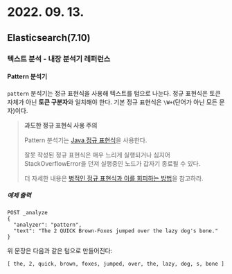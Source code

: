 # 2022. 09. 13.

## Elasticsearch(7.10)

### 텍스트 분석 - 내장 분석기 레퍼런스

#### Pattern 분석기

`pattern` 분석기는 정규 표현식을 사용해 텍스트를 텀으로 나눈다. 정규 표현식은 토큰 자체가 아닌 **토큰 구분자**와 일치해야 한다. 기본 정규 표현식은 `\W+`(단어가 아닌 모든 문자)이다.

> **과도한 정규 표현식 사용 주의**
>
> Pattern 분석기는 [Java 정규 표현식][oracle-javadoc-regex]을 사용한다.
>
> 잘못 작성된 정규 표현식은 매우 느리게 실행되거나 심지어 StackOverflowError을 던져 실행중인 노드가 갑자기 종료될 수 있다.
>
> 더 자세한 내용은 [병적인 정규 표현식과 이를 회피하는 방법][regex-catastrophic]을 참고하라.

##### 예제 출력

```http
POST _analyze
{
  "analyzer": "pattern",
  "text": "The 2 QUICK Brown-Foxes jumped over the lazy dog's bone."
}
```

위 문장은 다음과 같은 텀으로 만들어진다:

```
[ the, 2, quick, brown, foxes, jumped, over, the, lazy, dog, s, bone ]
```



[oracle-javadoc-regex]: https://docs.oracle.com/javase/8/docs/api/java/util/regex/Pattern.html
[regex-catastrophic]: https://www.regular-expressions.info/catastrophic.html